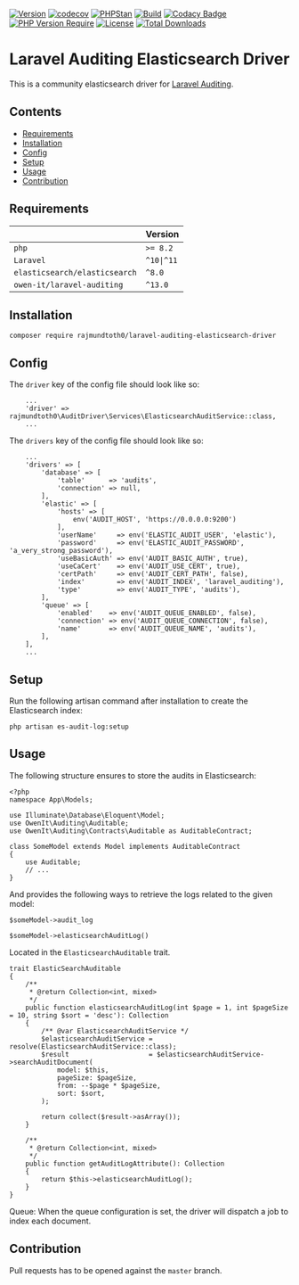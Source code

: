 [![Version](https://poser.pugx.org/rajmundtoth0/laravel-auditing-elasticsearch-driver/version)](https://packagist.org/packages/rajmundtoth0/laravel-auditing-elasticsearch-driver)
[![codecov](https://codecov.io/gh/rajmundtoth0/laravel-auditing-elasticsearch-driver/graph/badge.svg?token=X6X3UEP77B)](https://codecov.io/gh/rajmundtoth0/laravel-auditing-elasticsearch-driver)
[![PHPStan](https://img.shields.io/badge/PHPStan-Level%209-brightgreen.svg?style=flat&logo=php)](https://shields.io/#/)
[![Build](https://github.com/rajmundtoth0/laravel-auditing-elasticsearch-driver/actions/workflows/php.yml/badge.svg)](https://github.com/rajmundtoth0/laravel-auditing-elasticsearch-driver/actions/workflows/php.yml)
[![Codacy Badge](https://app.codacy.com/project/badge/Grade/16db5d58566c47ad99bac0bc1373997d)](https://app.codacy.com?utm_source=gh&utm_medium=referral&utm_content=&utm_campaign=Badge_grade)
[![PHP Version Require](https://poser.pugx.org/rajmundtoth0/laravel-auditing-elasticsearch-driver/require/php)](https://packagist.org/packages/rajmundtoth0/laravel-auditing-elasticsearch-driver)
[![License](https://poser.pugx.org/rajmundtoth0/laravel-auditing-elasticsearch-driver/license)](https://packagist.org/packages/rajmundtoth0/laravel-auditing-elasticsearch-driver)
[![Total Downloads](https://poser.pugx.org/rajmundtoth0/laravel-auditing-elasticsearch-driver/downloads)](https://packagist.org/packages/rajmundtoth0/laravel-auditing-elasticsearch-driver)

# Laravel Auditing Elasticsearch Driver

This is a community elasticsearch driver for [Laravel Auditing](https://laravel-auditing.com/).

## Contents

* [Requirements](#requirements)
* [Installation](#installation)
* [Config](#config)
* [Setup](#setup)
* [Usage](#usage)
* [Contribution](#contribution)

## Requirements

|   | Version |
| ------------- | ------------- |
| `php`  |  `>= 8.2`  |
| `Laravel`  | `^10\|^11`  |
| `elasticsearch/elasticsearch`  | `^8.0`  |
| `owen-it/laravel-auditing`  | `^13.0`  |

## Installation

```
composer require rajmundtoth0/laravel-auditing-elasticsearch-driver
```

## Config

The `driver` key of the config file should look like so:

```
    ...
    'driver' => rajmundtoth0\AuditDriver\Services\ElasticsearchAuditService::class,
    ...
```

The `drivers` key of the config file should look like so:

```
    ...
    'drivers' => [
        'database' => [
            'table'      => 'audits',
            'connection' => null,
        ],
        'elastic' => [
            'hosts' => [
                env('AUDIT_HOST', 'https://0.0.0.0:9200')
            ],
            'userName'     => env('ELASTIC_AUDIT_USER', 'elastic'),
            'password'     => env('ELASTIC_AUDIT_PASSWORD', 'a_very_strong_password'),
            'useBasicAuth' => env('AUDIT_BASIC_AUTH', true),
            'useCaCert'    => env('AUDIT_USE_CERT', true),
            'certPath'     => env('AUDIT_CERT_PATH', false),
            'index'        => env('AUDIT_INDEX', 'laravel_auditing'),
            'type'         => env('AUDIT_TYPE', 'audits'),
        ],
        'queue' => [
            'enabled'    => env('AUDIT_QUEUE_ENABLED', false),
            'connection' => env('AUDIT_QUEUE_CONNECTION', false),
            'name'       => env('AUDIT_QUEUE_NAME', 'audits'),
        ],
    ],
    ...
```

## Setup

Run the following artisan command after installation  to create the Elasticsearch index:
  
`php artisan es-audit-log:setup` 

## Usage

The following structure ensures to store the audits in Elasticsearch:

```
<?php
namespace App\Models;

use Illuminate\Database\Eloquent\Model;
use OwenIt\Auditing\Auditable;
use OwenIt\Auditing\Contracts\Auditable as AuditableContract;

class SomeModel extends Model implements AuditableContract
{
    use Auditable;
    // ...
}
```

And provides the following ways to retrieve the logs related to the given model:
  
`$someModel->audit_log`
  
`$someModel->elasticsearchAuditLog()`

Located in the `ElasticsearchAuditable` trait.
```
trait ElasticSearchAuditable
{
    /**
     * @return Collection<int, mixed>
     */
    public function elasticsearchAuditLog(int $page = 1, int $pageSize = 10, string $sort = 'desc'): Collection
    {
        /** @var ElasticsearchAuditService */
        $elasticsearchAuditService = resolve(ElasticsearchAuditService::class);
        $result                    = $elasticsearchAuditService->searchAuditDocument(
            model: $this,
            pageSize: $pageSize,
            from: --$page * $pageSize,
            sort: $sort,
        );

        return collect($result->asArray());
    }

    /**
     * @return Collection<int, mixed>
     */
    public function getAuditLogAttribute(): Collection
    {
        return $this->elasticsearchAuditLog();
    }
}
```

Queue:
When the queue configuration is set, the driver will dispatch a job to index each document.

## Contribution

Pull requests has  to be opened against the `master` branch.
